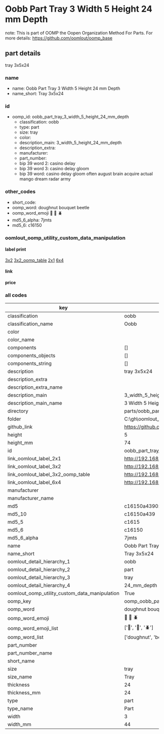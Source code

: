 # Oobb Part Tray 3 Width 5 Height 24 mm Depth  

note: This is part of OOMP the Oopen Organization Method For Parts. For more details: https://github.com/oomlout/oomp_base

##  part details
  



tray 3x5x24



### name
* name: Oobb Part Tray 3 Width 5 Height 24 mm Depth
* name_short: Tray 3x5x24 
### id
* oomp_id: oobb_part_tray_3_width_5_height_24_mm_depth
  * classification: oobb
  * type: part
  * size: tray
  * color: 
  * description_main: 3_width_5_height_24_mm_depth
  * description_extra: 
  * manufacturer: 
  * part_number: 
  * bip 39 word 2: casino delay
  * bip 39 word 3: casino delay gloom
  * bip 39 word: casino delay gloom often august brain acquire actual mango dream radar army

### other_codes
* short_code: 
* oomp_word: doughnut bouquet beetle
* oomp_word_emoji :doughnut: :bouquet: :beetle:
* md5_6_alpha: 7jmts
* md5_6: c16150






### oomlout_oomp_utility_custom_data_manipulation
#### label print
[3x2](http://192.168.1.245:1112/?label=oomp%207jmts)
[3x2_oomp_table](http://192.168.1.108:1112/?label=oomp%207jmts)
[2x1](http://192.168.1.242:1112/?label=oomp%207jmts)
[6x4](http://192.168.1.55:1112/?label=oomp%207jmts)    

#### link

                              

#### price







### all codes 
| key | value |  
| --- | --- |  
| classification | oobb |  
| classification_name | Oobb |  
| color |  |  
| color_name |  |  
| components | [] |  
| components_objects | [] |  
| components_string | [] |  
| description | tray 3x5x24 |  
| description_extra |  |  
| description_extra_name |  |  
| description_main | 3_width_5_height_24_mm_depth |  
| description_main_name | 3 Width 5 Height 24 mm Depth |  
| directory | parts/oobb_part_tray_3_width_5_height_24_mm_depth |  
| folder | C:\gh\oomlout_oobb_version_4_generated_parts\parts\oobb_part_tray_3_width_5_height_24_mm_depth |  
| github_link | https://github.com/oomlout/oomlout_oomp_part_src/tree/main/parts/oobb_part_tray_3_width_5_height_24_mm_depth |  
| height | 5 |  
| height_mm | 74 |  
| id | oobb_part_tray_3_width_5_height_24_mm_depth |  
| link_oomlout_label_2x1 | http://192.168.1.242:1112/?label=oomp%207jmts |  
| link_oomlout_label_3x2 | http://192.168.1.245:1112/?label=oomp%207jmts |  
| link_oomlout_label_3x2_oomp_table | http://192.168.1.108:1112/?label=oomp%207jmts |  
| link_oomlout_label_6x4 | http://192.168.1.55:1112/?label=oomp%207jmts |  
| manufacturer |  |  
| manufacturer_name |  |  
| md5 | c16150a43902e0446b87999ac6ce791b |  
| md5_10 | c16150a439 |  
| md5_5 | c1615 |  
| md5_6 | c16150 |  
| md5_6_alpha | 7jmts |  
| name | Oobb Part Tray 3 Width 5 Height 24 mm Depth |  
| name_short | Tray 3x5x24  |  
| oomlout_detail_hierarchy_1 | oobb |  
| oomlout_detail_hierarchy_2 | part |  
| oomlout_detail_hierarchy_3 | tray |  
| oomlout_detail_hierarchy_4 | 24_mm_depth |  
| oomlout_oomp_utility_custom_data_manipulation | True |  
| oomp_key | oomp_oobb_part_tray_3_width_5_height_24_mm_depth |  
| oomp_word | doughnut bouquet beetle |  
| oomp_word_emoji | :doughnut: :bouquet: :beetle: |  
| oomp_word_emoji_list | [':doughnut:', ':bouquet:', ':beetle:'] |  
| oomp_word_list | ['doughnut', 'bouquet', 'beetle'] |  
| part_number |  |  
| part_number_name |  |  
| short_name |  |  
| size | tray |  
| size_name | Tray |  
| thickness | 24 |  
| thickness_mm | 24 |  
| type | part |  
| type_name | Part |  
| width | 3 |  
| width_mm | 44 |  

